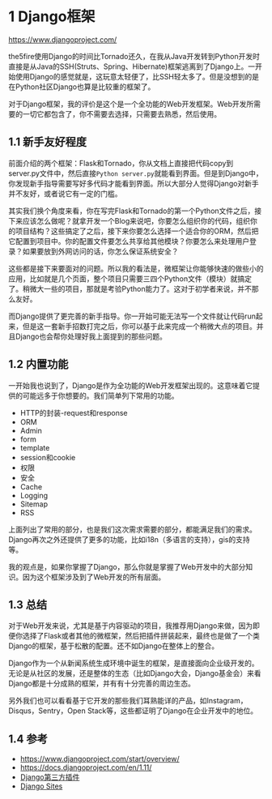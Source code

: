 # 1 Django框架

https://www.djangoproject.com/

the5fire使用Django的时间比Tornado还久，在我从Java开发转到Python开发时直接是从Java的SSH(Struts、Spring、Hibernate)框架逃离到了Django上。一开始使用Django的感觉就是，这玩意太轻便了，比SSH轻太多了。但是没想到的是在Python社区Django也算是比较重的框架了。

对于Django框架，我的评价是这个是一个全功能的Web开发框架。Web开发所需要的一切它都包含了，你不需要去选择，只需要去熟悉，然后使用。

## 1.1 新手友好程度

前面介绍的两个框架：Flask和Tornado，你从文档上直接把代码copy到server.py文件中，然后直接`Python server.py`就能看到界面。但是到Django中，你发现新手指导需要写好多代码才能看到界面。所以大部分人觉得Django对新手并不友好，或者说它有一定的门槛。

其实我们换个角度来看，你在写完Flask和Tornado的第一个Python文件之后，接下来应该怎么做呢？就拿开发一个Blog来说吧，你要怎么组织你的代码，组织你的项目结构？这些搞定了之后，接下来你要怎么选择一个适合你的ORM，然后把它配置到项目中。你的配置文件要怎么共享给其他模块？你要怎么来处理用户登录？如果要放到外网访问的话，你怎么保证系统安全？

这些都是接下来要面对的问题。所以我的看法是，微框架让你能够快速的做些小的应用，比如就是几个页面，整个项目只需要三四个Python文件（模块）就搞定了。稍微大一些的项目，那就是考验Python能力了。这对于初学者来说，并不那么友好。

而Django提供了更完善的新手指导。你一开始可能无法写一个文件就让代码run起来，但是这一套新手招数打完之后，你可以基于此来完成一个稍微大点的项目。并且Django也会帮你处理好我上面提到的那些问题。


## 1.2 内置功能

一开始我也说到了，Django是作为全功能的Web开发框架出现的。这意味着它提供的可能远多于你想要的。我们简单列下常用的功能。

* HTTP的封装-request和response
* ORM
* Admin
* form
* template
* session和cookie
* 权限
* 安全
* Cache
* Logging
* Sitemap
* RSS

上面列出了常用的部分，也是我们这次需求需要的部分，都能满足我们的需求。Django再次之外还提供了更多的功能，比如i18n（多语言的支持），gis的支持等。

我的观点是，如果你掌握了Django，那么你就是掌握了Web开发中的大部分知识。因为这个框架涉及到了Web开发的所有层面。


## 1.3 总结

对于Web开发来说，尤其是基于内容驱动的项目，我推荐用Django来做，因为即便你选择了Flask或者其他的微框架，然后把插件拼装起来，最终也是做了一个类Django的框架，基于松散的配置。还不如Django在整体上的整合。

Django作为一个从新闻系统生成环境中诞生的框架，是直接面向企业级开发的。无论是从社区的发展，还是整体的生态（比如Django大会，Django基金会）来看Django都是十分成熟的框架，并有有十分完善的周边生态。

另外我们也可以看看基于它开发的那些我们耳熟能详的产品，如Instagram， Disqus，Sentry，Open Stack等，这些都证明了Django在企业开发中的地位。


## 1.4 参考
* https://www.djangoproject.com/start/overview/
* https://docs.djangoproject.com/en/1.11/
* [Django第三方插件](https://djangopackages.org/)
* [Django Sites](https://www.djangosites.org/)
